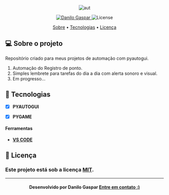 <p align="center">
   <img src="https://miro.medium.com/v2/resize:fit:720/format:webp/1*ycIMlwgwicqlO6PcFRA-Iw.png" alt="aut" />
</p>

<!-- Badges -->
<p align="center">
   <a href="https://www.linkedin.com/in/danilo-gaspar98/">
      <img alt="Danilo Gaspar" src="https://img.shields.io/badge/LinkedIn%20--%20-Danilo%20Gaspar-blue" />
   </a>
  <img alt="License" src="https://img.shields.io/badge/license-MIT-blue">
</p>

<!-- Indice-->
<p align="center">
 <a href="#-sobre-o-projeto">Sobre</a> •
 <a href="#-Tecnologias">Tecnologias</a> • 
 <a href="#-licença">Licença</a>
</p>

<!--Sobre o projeto-->
## 💻 Sobre o projeto

Repositório criado para meus projetos de automação com pyautogui.

1) Automação do Registro de ponto.
2) Simples lembrete para tarefas do dia a dia com alerta sonoro e visual.
3) Em progresso...


<!--layout-->
## 🚀  Tecnologias 
- [x]  **PYAUTOGUI**
- [x]  **PYGAME**


#### Ferramentas
- [**VS CODE**]()

<!--License session-->
## 📝 Licença
### Este projeto está sob a licença [MIT](./LICENSE).
---

<h4 align=center>Desenvolvido por Danilo Gaspar <a href="https://idolink.bio/redessociaisdg"> <strong>Entre em contato</strong> :)</a></a></h4>



